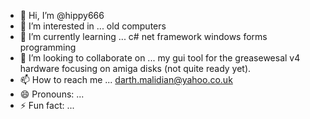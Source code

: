 - 👋 Hi, I’m @hippy666
- 👀 I’m interested in ... old computers
- 🌱 I’m currently learning ... c# net framework windows forms programming
- 💞️ I’m looking to collaborate on ... my gui tool for the greasewesal v4 hardware focusing on amiga disks (not quite ready yet).
- 📫 How to reach me ... darth.malidian@yahoo.co.uk
- 😄 Pronouns: ...
- ⚡ Fun fact: ...

<!---
hippy666/hippy666 is a ✨ special ✨ repository because its `README.md` (this file) appears on your GitHub profile.
You can click the Preview link to take a look at your changes.
--->
